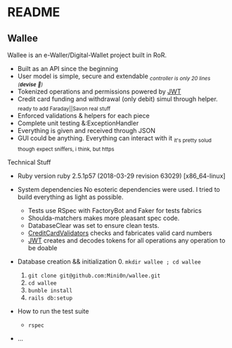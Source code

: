 # README

## Wallee

Wallee is an e-Waller/Digital-Wallet project built in RoR.

* Built as an API since the beginning
* User model is simple, secure and extendable <sub>_controller is only 20 lines (**devise** 👀)_</sub>
* Tokenized operations and permissions powered by [JWT](https://jwt.io/)
* Credit card funding and withdrawal (only debit) simul through helper. <sub>ready to add Faraday||Savon real stuff</sub>
* Enforced validations & helpers for each piece
* Complete unit testing &:ExceptionHandler
* Everything is given and received through JSON
* GUI could be anything. Everything can interact with it <sub>it's pretty solud though</sub>
  <sub>expect sniffers, i think, but https</sub>


Technical Stuff

* Ruby version
  ruby 2.5.1p57 (2018-03-29 revision 63029) [x86_64-linux]

* System dependencies
  No esoteric dependencies were used. I tried to build everything as light as possible.

  * Tests use RSpec with FactoryBot and Faker for tests fabrics
  * Shoulda-matchers makes more pleasant spec code.
  * DatabaseClear was set to ensure clean tests.
  * [CreditCardValidators](https://github.com/Fivell/credit_card_validations) checks and fabricates valid card numbers
  * [JWT](https://jwt.io/) creates and decodes tokens for all operations any operation to be doable

* Database creation && initialization
  0. ``mkdir wallee ; cd wallee``
  1. ``git clone git@github.com:Mini0n/wallee.git``
  2. ``cd wallee``
  3. ``bunble install``
  4. ``rails db:setup``

* How to run the test suite
  * ``rspec``

* ...
